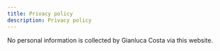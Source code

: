 ```yaml
---
title: Privacy policy
description: Privacy policy
---
```


No personal information is collected by Gianluca Costa via this website.
